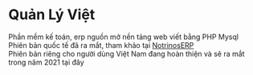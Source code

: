 # Quản Lý Việt
Phần mềm kế toán, erp nguồn mở nền tảng web viết bằng PHP Mysql  
Phiên bản quốc tế đã ra mắt, tham khảo tại [NotrinosERP](https://github.com/notrinos/NotrinosERP)  
Phiên bản riêng cho người dùng Việt Nam đang hoàn thiện và sẽ ra mắt trong năm 2021 tại đây  
